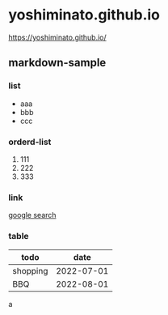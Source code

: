 # yoshiminato.github.io
https://yoshiminato.github.io/

## markdown-sample

### list
- aaa
- bbb
- ccc

### orderd-list
1. 111
1. 222
1. 333

### link
[google search](https:google.com)

### table
| todo | date |
| --- | --- |
| shopping | 2022-07-01 |
| BBQ | 2022-08-01 |
a


